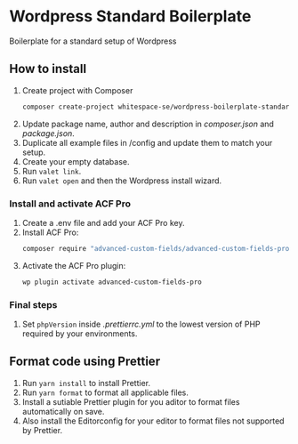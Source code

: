 # Wordpress Standard Boilerplate

Boilerplate for a standard setup of Wordpress

## How to install

1. Create project with Composer
   ```bash
   composer create-project whitespace-se/wordpress-boilerplate-standard <folder>
   ```
2. Update package name, author and description in _composer.json_ and
   _package.json_.
3. Duplicate all example files in /config and update them to match your setup.
4. Create your empty database.
5. Run `valet link`.
6. Run `valet open` and then the Wordpress install wizard.

### Install and activate ACF Pro

1. Create a .env file and add your ACF Pro key.
2. Install ACF Pro:
   ```bash
   composer require "advanced-custom-fields/advanced-custom-fields-pro":"*"
   ```
3. Activate the ACF Pro plugin:
   ```bash
   wp plugin activate advanced-custom-fields-pro
   ```

### Final steps

1. Set `phpVersion` inside _.prettierrc.yml_ to the lowest version of PHP
   required by your environments.

## Format code using Prettier

1. Run `yarn install` to install Prettier.
2. Run `yarn format` to format all applicable files.
3. Install a sutiable Prettier plugin for you aditor to format files
   automatically on save.
4. Also install the Editorconfig for your editor to format files not supported
   by Prettier.
